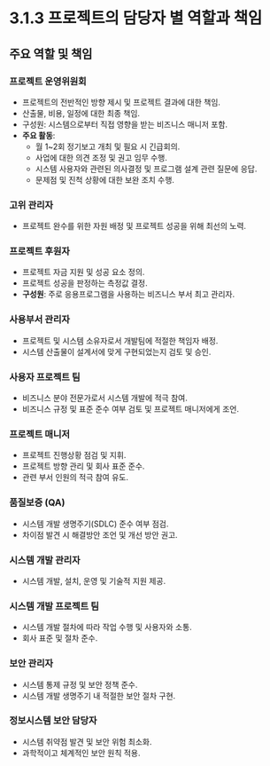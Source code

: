 # 3.1.3 프로젝트의 담당자 별 역할과 책임

## 주요 역할 및 책임

### 프로젝트 운영위원회
- 프로젝트의 전반적인 방향 제시 및 프로젝트 결과에 대한 책임.
- 산출물, 비용, 일정에 대한 최종 책임.
- 구성원: 시스템으로부터 직접 영향을 받는 비즈니스 매니저 포함.
- **주요 활동**:
  - 월 1~2회 정기보고 개최 및 필요 시 긴급회의.
  - 사업에 대한 의견 조정 및 권고 임무 수행.
  - 시스템 사용자와 관련된 의사결정 및 프로그램 설계 관련 질문에 응답.
  - 문제점 및 진척 상황에 대한 보완 조치 수행.

### 고위 관리자
- 프로젝트 완수를 위한 자원 배정 및 프로젝트 성공을 위해 최선의 노력.

### 프로젝트 후원자
- 프로젝트 자금 지원 및 성공 요소 정의.
- 프로젝트 성공을 판정하는 측정값 결정.
- **구성원**: 주로 응용프로그램을 사용하는 비즈니스 부서 최고 관리자.

### 사용부서 관리자
- 프로젝트 및 시스템 소유자로서 개발팀에 적절한 책임자 배정.
- 시스템 산출물이 설계서에 맞게 구현되었는지 검토 및 승인.

### 사용자 프로젝트 팀
- 비즈니스 분야 전문가로서 시스템 개발에 적극 참여.
- 비즈니스 규정 및 표준 준수 여부 검토 및 프로젝트 매니저에게 조언.

### 프로젝트 매니저
- 프로젝트 진행상황 점검 및 지휘.
- 프로젝트 방향 관리 및 회사 표준 준수.
- 관련 부서 인원의 적극 참여 유도.

### 품질보증 (QA)
- 시스템 개발 생명주기(SDLC) 준수 여부 점검.
- 차이점 발견 시 해결방안 조언 및 개선 방안 권고.

### 시스템 개발 관리자
- 시스템 개발, 설치, 운영 및 기술적 지원 제공.

### 시스템 개발 프로젝트 팀
- 시스템 개발 절차에 따라 작업 수행 및 사용자와 소통.
- 회사 표준 및 절차 준수.

### 보안 관리자
- 시스템 통제 규정 및 보안 정책 준수.
- 시스템 개발 생명주기 내 적절한 보안 절차 구현.

### 정보시스템 보안 담당자
- 시스템 취약점 발견 및 보안 위험 최소화.
- 과학적이고 체계적인 보안 원칙 적용.
